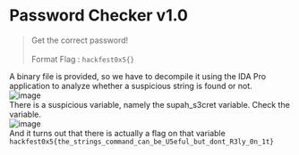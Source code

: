 # Password Checker v1.0

> Get the correct password!\
> \
> Format Flag : `hackfest0x5{}`

A binary file is provided, so we have to decompile it using the IDA Pro application to analyze whether a suspicious string is found or not.\
![image](https://user-images.githubusercontent.com/41176663/170177546-5926fbe2-2edc-4762-a7b2-471e727e938c.png)
\
There is a suspicious variable, namely the supah_s3cret variable. Check the variable.\
![image](https://user-images.githubusercontent.com/41176663/170177625-15998be7-9358-4ad3-baaa-517df51b1be3.png)
\
And it turns out that there is actually a flag on that variable\
`hackfest0x5{the_strings_command_can_be_U5eful_but_dont_R3ly_0n_1t}`
